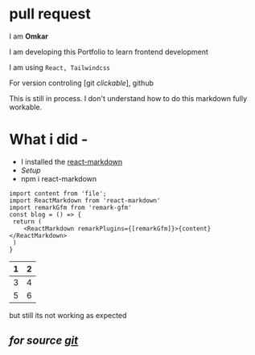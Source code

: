 # **pull request** 

I am **Omkar**

I am developing this Portfolio to learn frontend development 

I am using `React, Tailwindcss` 

For version controling [git *clickable*], github

This is still in process. I don't understand how to do this markdown fully workable.

# What i did -
- I installed the [react-markdown](https://www.npmjs.com/package/react-markdown) 
- *Setup* 
- npm i react-markdown

```
import content from 'file';
import ReactMarkdown from 'react-markdown'
import remarkGfm from 'remark-gfm'
const blog = () => {
 return (
    <ReactMarkdown remarkPlugins={[remarkGfm]}>{content}</ReactMarkdown>
 )
}
```

| 1 | 2 |
|---|---|
| 3 | 4 |
| 5 | 6 |

but still its not working as expected
## *for source [**git**](https://github.com/omkardalu/myPortfolio/blob/main/frontend/src/pages/Blog.jsx)*